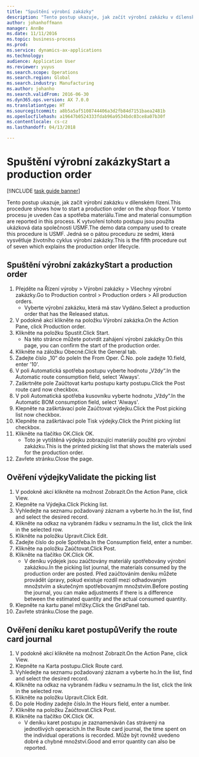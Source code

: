 ```yaml
---
title: "Spuštění výrobní zakázky"
description: "Tento postup ukazuje, jak začít výrobní zakázku v dílenském řízení."
author: johanhoffmann
manager: AnnBe
ms.date: 11/11/2016
ms.topic: business-process
ms.prod: 
ms.service: dynamics-ax-applications
ms.technology: 
audience: Application User
ms.reviewer: yuyus
ms.search.scope: Operations
ms.search.region: Global
ms.search.industry: Manufacturing
ms.author: johanho
ms.search.validFrom: 2016-06-30
ms.dyn365.ops.version: AX 7.0.0
ms.translationtype: HT
ms.sourcegitcommit: a8b5a5af5108744406a3d2fb84d7151baea2481b
ms.openlocfilehash: a19647b0524333fdab96a9534bdc03ce8a07b30f
ms.contentlocale: cs-cz
ms.lasthandoff: 04/13/2018

---
```

# <a name="start-a-production-order"></a><span data-ttu-id="fc2cf-103">Spuštění výrobní zakázky</span><span class="sxs-lookup"><span data-stu-id="fc2cf-103">Start a production order</span></span>

[!INCLUDE [task guide banner](../../includes/task-guide-banner.md)]

<span data-ttu-id="fc2cf-104">Tento postup ukazuje, jak začít výrobní zakázku v dílenském řízení.</span><span class="sxs-lookup"><span data-stu-id="fc2cf-104">This procedure shows how to start a production order on the shop floor.</span></span> <span data-ttu-id="fc2cf-105">V tomto procesu je uveden čas a spotřeba materiálu.</span><span class="sxs-lookup"><span data-stu-id="fc2cf-105">Time and material consumption are reported in this process.</span></span> <span data-ttu-id="fc2cf-106">K vytvoření tohoto postupu jsou použita ukázková data společnosti USMF.</span><span class="sxs-lookup"><span data-stu-id="fc2cf-106">The demo data company used to create this procedure is USMF.</span></span> <span data-ttu-id="fc2cf-107">Jedná se o pátou proceduru ze sedmi, která vysvětluje životního cyklus výrobní zakázky.</span><span class="sxs-lookup"><span data-stu-id="fc2cf-107">This is the fifth procedure out of seven which explains the production order lifecycle.</span></span>


## <a name="start-a-production-order"></a><span data-ttu-id="fc2cf-108">Spuštění výrobní zakázky</span><span class="sxs-lookup"><span data-stu-id="fc2cf-108">Start a production order</span></span>
1. <span data-ttu-id="fc2cf-109">Přejděte na Řízení výroby > Výrobní zakázky > Všechny výrobní zakázky.</span><span class="sxs-lookup"><span data-stu-id="fc2cf-109">Go to Production control > Production orders > All production orders.</span></span>
    * <span data-ttu-id="fc2cf-110">Vyberte výrobní zakázku, která má stav Vydáno.</span><span class="sxs-lookup"><span data-stu-id="fc2cf-110">Select a production order that has the Released status.</span></span>  
2. <span data-ttu-id="fc2cf-111">V podokně akcí klikněte na položku Výrobní zakázka.</span><span class="sxs-lookup"><span data-stu-id="fc2cf-111">On the Action Pane, click Production order.</span></span>
3. <span data-ttu-id="fc2cf-112">Klikněte na položku Spustit.</span><span class="sxs-lookup"><span data-stu-id="fc2cf-112">Click Start.</span></span>
    * <span data-ttu-id="fc2cf-113">Na této stránce můžete potvrdit zahájení výrobní zakázky.</span><span class="sxs-lookup"><span data-stu-id="fc2cf-113">On this page, you can confirm the start of the production order.</span></span>  
4. <span data-ttu-id="fc2cf-114">Klikněte na záložku Obecné.</span><span class="sxs-lookup"><span data-stu-id="fc2cf-114">Click the General tab.</span></span>
5. <span data-ttu-id="fc2cf-115">Zadejte číslo „10“ do pole</span><span class="sxs-lookup"><span data-stu-id="fc2cf-115">In the From Oper.</span></span> <span data-ttu-id="fc2cf-116">Č.</span><span class="sxs-lookup"><span data-stu-id="fc2cf-116">No.</span></span> <span data-ttu-id="fc2cf-117">pole zadejte 10.</span><span class="sxs-lookup"><span data-stu-id="fc2cf-117">field, enter '10'.</span></span>
6. <span data-ttu-id="fc2cf-118">V poli Automatická spotřeba postupu vyberte hodnotu „Vždy“.</span><span class="sxs-lookup"><span data-stu-id="fc2cf-118">In the Automatic route consumption field, select 'Always'.</span></span>
7. <span data-ttu-id="fc2cf-119">Zaškrtněte pole Zaúčtovat kartu postupu karty postupu.</span><span class="sxs-lookup"><span data-stu-id="fc2cf-119">Click the Post route card now checkbox.</span></span>
8. <span data-ttu-id="fc2cf-120">V poli Automatická spotřeba kusovníku vyberte hodnotu „Vždy“.</span><span class="sxs-lookup"><span data-stu-id="fc2cf-120">In the Automatic BOM consumption field, select 'Always'.</span></span>
9. <span data-ttu-id="fc2cf-121">Klepněte na zaškrtávací pole Zaúčtovat výdejku.</span><span class="sxs-lookup"><span data-stu-id="fc2cf-121">Click the Post picking list now checkbox.</span></span>
10. <span data-ttu-id="fc2cf-122">Klepněte na zaškrtávací pole Tisk výdejky.</span><span class="sxs-lookup"><span data-stu-id="fc2cf-122">Click the Print picking list checkbox.</span></span>
11. <span data-ttu-id="fc2cf-123">Klikněte na tlačítko OK.</span><span class="sxs-lookup"><span data-stu-id="fc2cf-123">Click OK.</span></span>
    * <span data-ttu-id="fc2cf-124">Toto je vytištěná výdejku zobrazující materiály použité pro výrobní zakázku.</span><span class="sxs-lookup"><span data-stu-id="fc2cf-124">This is the printed picking list that shows the materials used for the production order.</span></span>  
12. <span data-ttu-id="fc2cf-125">Zavřete stránku.</span><span class="sxs-lookup"><span data-stu-id="fc2cf-125">Close the page.</span></span>

## <a name="validate-the-picking-list"></a><span data-ttu-id="fc2cf-126">Ověření výdejky</span><span class="sxs-lookup"><span data-stu-id="fc2cf-126">Validate the picking list</span></span>
1. <span data-ttu-id="fc2cf-127">V podokně akcí klikněte na možnost Zobrazit.</span><span class="sxs-lookup"><span data-stu-id="fc2cf-127">On the Action Pane, click View.</span></span>
2. <span data-ttu-id="fc2cf-128">Klepněte na Výdejka.</span><span class="sxs-lookup"><span data-stu-id="fc2cf-128">Click Picking list.</span></span>
3. <span data-ttu-id="fc2cf-129">Vyhledejte na seznamu požadovaný záznam a vyberte ho.</span><span class="sxs-lookup"><span data-stu-id="fc2cf-129">In the list, find and select the desired record.</span></span>
4. <span data-ttu-id="fc2cf-130">Klikněte na odkaz na vybraném řádku v seznamu.</span><span class="sxs-lookup"><span data-stu-id="fc2cf-130">In the list, click the link in the selected row.</span></span>
5. <span data-ttu-id="fc2cf-131">Klikněte na položku Upravit.</span><span class="sxs-lookup"><span data-stu-id="fc2cf-131">Click Edit.</span></span>
6. <span data-ttu-id="fc2cf-132">Zadejte číslo do pole Spotřeba.</span><span class="sxs-lookup"><span data-stu-id="fc2cf-132">In the Consumption field, enter a number.</span></span>
7. <span data-ttu-id="fc2cf-133">Klikněte na položku Zaúčtovat.</span><span class="sxs-lookup"><span data-stu-id="fc2cf-133">Click Post.</span></span>
8. <span data-ttu-id="fc2cf-134">Klikněte na tlačítko OK.</span><span class="sxs-lookup"><span data-stu-id="fc2cf-134">Click OK.</span></span>
    * <span data-ttu-id="fc2cf-135">V deníku výdejek jsou zaúčtovány materiály spotřebovány výrobní zakázkou.</span><span class="sxs-lookup"><span data-stu-id="fc2cf-135">In the picking list journal, the materials consumed by the production order are posted.</span></span> <span data-ttu-id="fc2cf-136">Před zaúčtováním deníku můžete provádět úpravy, pokud existuje rozdíl mezi odhadovaným množstvím a skutečným spotřebovaným množstvím.</span><span class="sxs-lookup"><span data-stu-id="fc2cf-136">Before posting the journal, you can make adjustments if there is a difference between the estimated quantity and the actual consumed quantity.</span></span>  
9. <span data-ttu-id="fc2cf-137">Klepněte na kartu panel mřížky.</span><span class="sxs-lookup"><span data-stu-id="fc2cf-137">Click the GridPanel tab.</span></span>
10. <span data-ttu-id="fc2cf-138">Zavřete stránku.</span><span class="sxs-lookup"><span data-stu-id="fc2cf-138">Close the page.</span></span>

## <a name="verify-the-route-card-journal"></a><span data-ttu-id="fc2cf-139">Ověření deníku karet postupů</span><span class="sxs-lookup"><span data-stu-id="fc2cf-139">Verify the route card journal</span></span>
1. <span data-ttu-id="fc2cf-140">V podokně akcí klikněte na možnost Zobrazit.</span><span class="sxs-lookup"><span data-stu-id="fc2cf-140">On the Action Pane, click View.</span></span>
2. <span data-ttu-id="fc2cf-141">Klepněte na Karta postupu.</span><span class="sxs-lookup"><span data-stu-id="fc2cf-141">Click Route card.</span></span>
3. <span data-ttu-id="fc2cf-142">Vyhledejte na seznamu požadovaný záznam a vyberte ho.</span><span class="sxs-lookup"><span data-stu-id="fc2cf-142">In the list, find and select the desired record.</span></span>
4. <span data-ttu-id="fc2cf-143">Klikněte na odkaz na vybraném řádku v seznamu.</span><span class="sxs-lookup"><span data-stu-id="fc2cf-143">In the list, click the link in the selected row.</span></span>
5. <span data-ttu-id="fc2cf-144">Klikněte na položku Upravit.</span><span class="sxs-lookup"><span data-stu-id="fc2cf-144">Click Edit.</span></span>
6. <span data-ttu-id="fc2cf-145">Do pole Hodiny zadejte číslo.</span><span class="sxs-lookup"><span data-stu-id="fc2cf-145">In the Hours field, enter a number.</span></span>
7. <span data-ttu-id="fc2cf-146">Klikněte na položku Zaúčtovat.</span><span class="sxs-lookup"><span data-stu-id="fc2cf-146">Click Post.</span></span>
8. <span data-ttu-id="fc2cf-147">Klikněte na tlačítko OK.</span><span class="sxs-lookup"><span data-stu-id="fc2cf-147">Click OK.</span></span>
    * <span data-ttu-id="fc2cf-148">V deníku karet postupu je zaznamenáván čas strávený na jednotlivých operacích.</span><span class="sxs-lookup"><span data-stu-id="fc2cf-148">In the Route card journal, the time spent on the individual operations is recorded.</span></span> <span data-ttu-id="fc2cf-149">Může být rovněž uvedeno dobré a chybné množství.</span><span class="sxs-lookup"><span data-stu-id="fc2cf-149">Good and error quantity can also be reported.</span></span>  

